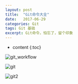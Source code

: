 ```yaml
---
layout: post
title:  "Git命令大全"
date:   2017-06-29
categories: Git
tags: Git 基础
excerpt: Git命令，怕忘了，留个印象
---
```


* content
{:toc}

![git_workflow](http://o9sr52njy.bkt.clouddn.com/git%E5%B7%A5%E4%BD%9C%E6%B5%81%E7%A8%8B.png)

![git](http://o9sr52njy.bkt.clouddn.com/git.png)

![git2](http://o9sr52njy.bkt.clouddn.com/git2.png)